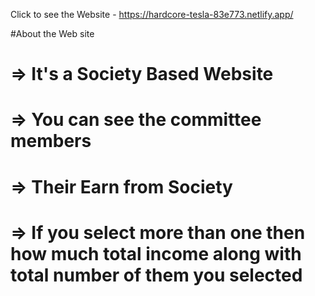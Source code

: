 Click to see the Website - https://hardcore-tesla-83e773.netlify.app/


#About the Web site

# => It's a Society Based Website
# => You can see the committee members
# => Their Earn from Society
# => If you select more than one then how much total income along with total number of them you selected

